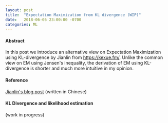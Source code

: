 ```yaml
---
layout: post
title:  "Expectation Maximization from KL divergence (WIP)"
date:   2018-06-05 23:00:00 -0700
categories: ML
---
```


#### __Abstract__
In this post we introduce an alternative view on Expectation Maximization using KL-divergence by Jianlin from 
<https://kexue.fm/>. Unlike the common view on EM using Jensen's inequality, the derivation of EM using KL-divergence 
is shorter and much more intuitive in my opinion. 

#### __Reference__
[Jianlin's blog post]: https://kexue.fm/archives/5239

[Jianlin's blog post] (written in Chinese)

#### __KL Divergence and likelihood estimation__

(work in progress)